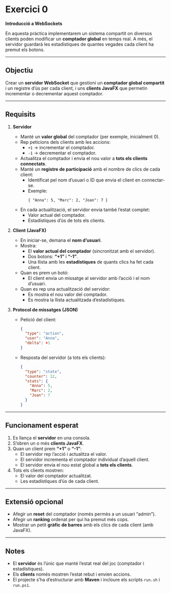 # Exercici 0

**Introducció a WebSockets**

En aquesta pràctica implementarem un sistema compartit on diversos clients poden modificar un **comptador global** en temps real. A més, el servidor guardarà les estadístiques de quantes vegades cada client ha premut els botons.

---

## Objectiu

Crear un **servidor WebSocket** que gestioni un **comptador global compartit** i un registre d’ús per cada client, i uns **clients JavaFX** que permetin incrementar o decrementar aquest comptador.

---

## Requisits

1. **Servidor**
   - Manté un **valor global** del comptador (per exemple, inicialment 0).
   - Rep peticions dels clients amb les accions:
     - `+1` → incrementar el comptador.
     - `-1` → decrementar el comptador.
   - Actualitza el comptador i envia el nou valor a **tots els clients connectats**.
   - Manté un **registre de participació** amb el nombre de clics de cada client:
     - Identificat pel nom d’usuari o ID que envia el client en connectar-se.
     - Exemple:  
       ```
       { "Anna": 5, "Marc": 2, "Joan": 7 }
       ```
   - En cada actualització, el servidor envia també l’estat complet:  
     - Valor actual del comptador.  
     - Estadístiques d’ús de tots els clients.

2. **Client (JavaFX)**
   - En iniciar-se, demana el **nom d’usuari**.
   - Mostra:
     - El **valor actual del comptador** (sincronitzat amb el servidor).
     - Dos botons: **“+1”** i **“-1”**.
     - Una llista amb les **estadístiques** de quants clics ha fet cada client.
   - Quan es prem un botó:
     - El client envia un missatge al servidor amb l’acció i el nom d’usuari.
   - Quan es rep una actualització del servidor:
     - Es mostra el nou valor del comptador.
     - Es mostra la llista actualitzada d’estadístiques.

3. **Protocol de missatges (JSON)**
   - Petició del client:
     ```json
     {
       "type": "action",
       "user": "Anna",
       "delta": +1
     }
     ```
   - Resposta del servidor (a tots els clients):
     ```json
     {
       "type": "state",
       "counter": 12,
       "stats": {
         "Anna": 5,
         "Marc": 2,
         "Joan": 7
       }
     }
     ```

---

## Funcionament esperat

1. Es llança el **servidor** en una consola.
2. S’obren un o més **clients JavaFX**.
3. Quan un client prem **“+1”** o **“-1”**:
   - El servidor rep l’acció i actualitza el valor.
   - El servidor incrementa el comptador individual d’aquell client.
   - El servidor envia el nou estat global a **tots els clients**.
4. Tots els clients mostren:
   - El valor del comptador actualitzat.
   - Les estadístiques d’ús de cada client.

---

## Extensió opcional

- Afegir un **reset** del comptador (només permès a un usuari “admin”).
- Afegir un **ranking** ordenat per qui ha premut més cops.
- Mostrar un petit **gràfic de barres** amb els clics de cada client (amb JavaFX).

---

## Notes

- El **servidor** és l’únic que manté l’estat real del joc (comptador i estadístiques).  
- Els **clients** només mostren l’estat rebut i envien accions.  
- El projecte s’ha d’estructurar amb **Maven** i incloure els scripts `run.sh` i `run.ps1`.  
